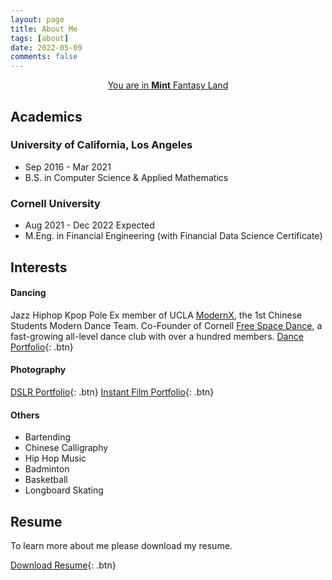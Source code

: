 ```yaml
---
layout: page
title: About Me
tags: [about]
date: 2022-05-09
comments: false
---
```

    
<center><a href="http://sihanmin.github.io">You are in <b>Mint</b> Fantasy Land</a></center>

## Academics
### University of California, Los Angeles
* Sep 2016 - Mar 2021
* B.S. in Computer Science & Applied Mathematics
### Cornell University
* Aug 2021 - Dec 2022 Expected
* M.Eng. in Financial Engineering (with Financial Data Science Certificate)

## Interests
#### Dancing
Jazz Hiphop Kpop Pole
Ex member of UCLA [ModernX](https://www.youtube.com/channel/UCB9BrzoqaHIm_H0ug1yydFQ), the 1st Chinese Students Modern Dance Team.
Co-Founder of Cornell [Free Space Dance](https://cornell.campusgroups.com/space/club_signup), a fast-growing all-level dance club with over a hundred members.
[Dance Portfolio](https://github.com/sihanmin/dance/){: .btn}

#### Photography
[DSLR Portfolio](https://github.com/sihanmin/dslr/){: .btn}
[Instant Film Portfolio](https://github.com/sihanmin/instant/){: .btn}

#### Others
* Bartending
* Chinese Calligraphy
* Hip Hop Music
* Badminton
* Basketball
* Longboard Skating

## Resume

To learn more about me please download my resume.
      
[Download Resume](https://github.com/sihanmin/Assets/resume.pdf){: .btn}
